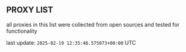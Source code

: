## PROXY LIST

all proxies in this list were collected from open sources and tested for functionality

last update: `2025-02-19 12:35:46.575073+00:00` UTC